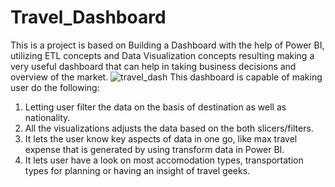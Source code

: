 # Travel_Dashboard
This is a project is based on Building a Dashboard with the help of Power BI, utilizing ETL concepts and Data Visualization concepts resulting making a very useful dashboard that can help in taking business decisions and overview of the market.
![travel_dash](https://github.com/Sanyam-Shandilya/Travel_Dashboard/assets/106344462/6cef46d3-2b5f-4850-991a-eeb5ab00072a)
This dashboard is capable of making user do the following:
  1. Letting user filter the data on the basis of destination as well as nationality.
  2. All the visualizations adjusts the data based on the both slicers/filters.
  3. It lets the user know key aspects of data in one go, like max travel expense that is generated by using transform data in Power BI.
  4. It lets user have a look on most accomodation types, transportation types for planning or having an insight of travel geeks.
